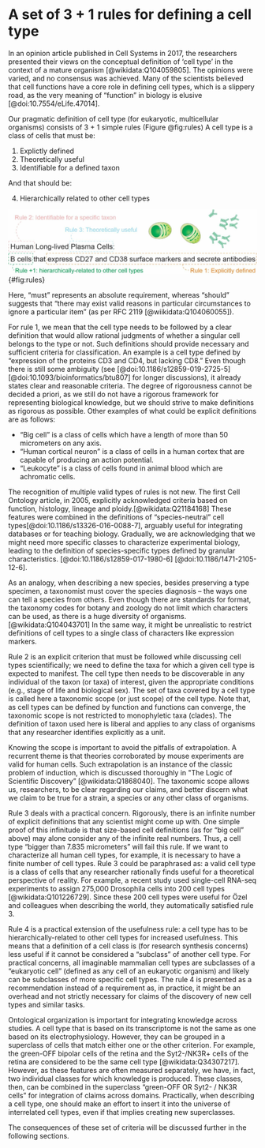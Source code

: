 # A set of 3 + 1 rules for defining a cell type

In an opinion article published in Cell Systems in 2017, the researchers presented their views on the conceptual definition of ‘cell type’ in the context of a mature organism [@wikidata:Q104059805].
The opinions were varied, and no consensus was achieved.
Many of the scientists believed that cell functions have a core role in defining cell types, which is a slippery road, as the very meaning of “function” in biology is elusive [@doi:10.7554/eLife.47014].

Our pragmatic definition of cell type (for eukaryotic, multicellular organisms) consists of 3 + 1 simple rules (Figure @fig:rules)
A cell type is a class of cells that must be:

1. Explictly defined
2. Theoretically useful 
3. Identifiable for a defined taxon

And that should be:

4. Hierarchically related to other cell types

![ The set of 3 + 1 rules for defining a cell type.](images/four_rules_hn.jpg){#fig:rules}

Here, “must” represents an absolute requirement, whereas “should” suggests that “there may exist valid reasons in particular circumstances to ignore a particular item” (as per RFC 2119 [@wiikidata:Q104060055]).

For rule 1, we mean that the cell type needs to be followed by a clear definition that would allow rational judgments of whether a singular cell belongs to the type or not.
Such definitions should provide necessary and sufficient criteria for classification. An example is a cell type defined by “expression of the proteins CD3 and CD4, but lacking CD8.”
Even though there is still some ambiguity (see [@doi:10.1186/s12859-019-2725-5] [@doi:10.1093/bioinformatics/btu807] for longer discussions), it already states clear and reasonable criteria.
The degree of rigorousness cannot be decided a priori, as we still do not have a rigorous framework for representing biological knowledge, but we should strive to make definitions as rigorous as possible.
Other examples of what could be explicit definitions are as follows:

- “Big cell” is a class of cells which have a length of more than 50 micrometers on any axis.
- “Human cortical neuron” is a class of cells in a human cortex that are capable of producing an action potential.
- “Leukocyte” is a class of cells found in animal blood which are achromatic cells.

The recognition of multiple valid types of rules is not new.
The first Cell Ontology article, in 2005, explicitly acknowledged criteria based on function, histology, lineage and ploidy.[@wikidata:Q21184168]
These features were combined in the definitions of “species-neutral” cell types[@doi:10.1186/s13326-016-0088-7], arguably useful for integrating databases or for teaching biology.
Gradually, we are acknowledging that we might need more specific classes to characterize experimental biology, leading to the definition of species-specific types defined by granular characteristics. [@doi:10.1186/s12859-017-1980-6] [@doi:10.1186/1471-2105-12-6]. 

As an analogy, when describing a new species, besides preserving a type specimen, a taxonomist must cover the species diagnosis – the ways one can tell a species from others.
Even though there are standards for format, the taxonomy codes for botany and zoology do not limit which characters can be used, as there is a huge diversity of organisms. [@wikidata:Q104043701]
In the same way, it might be unrealistic to restrict definitions of cell types to a single class of characters like expression markers.

Rule 2 is an explicit criterion that must be followed while discussing cell types scientifically; we need to define the taxa for which a given cell type is expected to manifest.
The cell type then needs to be discoverable in any individual of the taxon (or taxa) of interest, given the appropriate conditions (e.g., stage of life and biological sex). 
The set of taxa covered by a cell type is called here a taxonomic scope (or just scope) of the cell type.
Note that, as cell types can be defined by function and functions can converge, the taxonomic scope is not restricted to monophyletic taxa (clades).
The definition of taxon used here is liberal and applies to any class of organisms that any researcher identifies explicitly as a unit.

Knowing the scope is important to avoid the pitfalls of extrapolation.
A recurrent theme is that theories corroborated by mouse experiments are valid for human cells.
Such extrapolation is an instance of the classic problem of induction, which is discussed thoroughly in "The Logic of Scientific Discovery” [@wikidata:Q1868040].
The taxonomic scope allows us, researchers, to be clear regarding our claims, and better discern what we claim to be true for a strain, a species or any other class of organisms. 

Rule 3 deals with a practical concern.
Rigorously, there is an infinite number of explicit definitions that any scientist might come up with.
One simple proof of this infinitude is that size-based cell definitions (as for “big cell” above) may alone consider any of the infinite real numbers.
Thus, a cell type “bigger than 7.835 micrometers” will fail this rule.
If we want to characterize all human cell types, for example, it is necessary to have a finite number of cell types.
Rule 3 could be paraphrased as: a valid cell type is a class of cells that any researcher rationally finds useful for a theoretical perspective of reality.
For example, a recent study used single-cell RNA-seq experiments to assign 275,000 Drosophila cells into 200 cell types [@wikidata:Q101226729].
Since these 200 cell types were useful for Özel and colleagues when describing the world, they automatically satisfied rule 3. 

Rule 4 is a practical extension of the usefulness rule: a cell type has to be hierarchically-related to other cell types for increased usefulness.
This means that a definition of a cell class is (for research synthesis concerns) less useful if it cannot be considered a “subclass” of another cell type.
For practical concerns, all imaginable mammalian cell types are subclasses of a “eukaryotic cell” (defined as any cell of an eukaryotic organism) and likely can be subclasses of more specific cell types.
The rule 4 is presented as a recommendation instead of a requirement as, in practice, it might be an overhead and not strictly necessary for claims of the discovery of new cell types and similar tasks.  

Ontological organization is important for integrating knowledge across studies.
A cell type that is based on its transcriptome is not the same as one based on its electrophysiology. 
However, they can be grouped in a superclass of cells that match either one or the other criterion. 
For example, the green-OFF bipolar cells of the retina and the Syt2-/NK3R+ cells of the retina are considered to be the same cell type [@wikidata:Q34307217].  
However, as these features are often measured separately, we have, in fact, two individual classes for which knowledge is produced. These classes, then, can be combined in the superclass “green-OFF OR Syt2- / NK3R cells” for integration of claims across domains. Practically, when describing a cell type, one should make an effort to insert it into the universe of interrelated cell types, even if that implies creating new superclasses.

The consequences of these set of criteria will be discussed further in the following sections. 